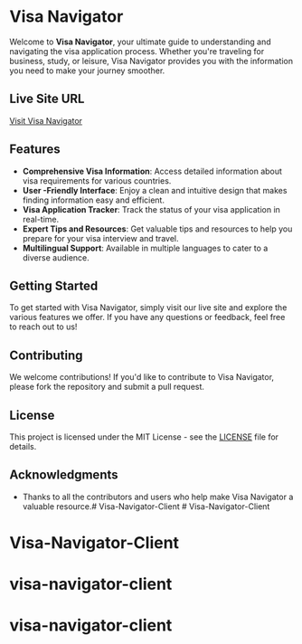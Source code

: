 # Visa Navigator

Welcome to **Visa Navigator**, your ultimate guide to understanding and navigating the visa application process. Whether you're traveling for business, study, or leisure, Visa Navigator provides you with the information you need to make your journey smoother.

## Live Site URL
[Visit Visa Navigator](https://visa-navigatore.netlify.app/)  <!-- Replace with your actual live site URL -->

## Features
- **Comprehensive Visa Information**: Access detailed information about visa requirements for various countries.
- **User -Friendly Interface**: Enjoy a clean and intuitive design that makes finding information easy and efficient.
- **Visa Application Tracker**: Track the status of your visa application in real-time.
- **Expert Tips and Resources**: Get valuable tips and resources to help you prepare for your visa interview and travel.
- **Multilingual Support**: Available in multiple languages to cater to a diverse audience.

## Getting Started
To get started with Visa Navigator, simply visit our live site and explore the various features we offer. If you have any questions or feedback, feel free to reach out to us!

## Contributing
We welcome contributions! If you'd like to contribute to Visa Navigator, please fork the repository and submit a pull request.

## License
This project is licensed under the MIT License - see the [LICENSE](LICENSE) file for details.

## Acknowledgments
- Thanks to all the contributors and users who help make Visa Navigator a valuable resource.#   V i s a - N a v i g a t o r - C l i e n t  
 # Visa-Navigator-Client
# Visa-Navigator-Client
# visa-navigator-client
# visa-navigator-client
